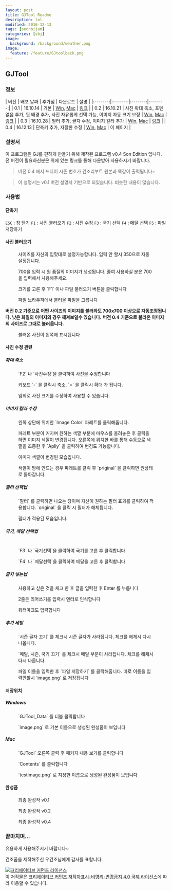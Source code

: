 ```yaml
---
layout: post
title: GJTool Readme
description: lol
modified: 2016-12-13
tags: [seonbijam]
categories: [sbj]
image:
  background: /background/weather.png
image:
  feature: /feature/GJtoolback.png
---
```



## GJTool

### 정보

| 버전 | 배포 날짜 | 추가점 | 다운로드 | 설명 |
|:-------:|:-------:|:-------:|:-------:|
| 0.1   | 16.10.14   | 기본   | [Win](https://drive.google.com/open?id=0B6pD7VjawyFuYk5samxzSUw3YXc), [Mac](https://drive.google.com/open?id=0B6pD7VjawyFuYVBnaTdmWFZ5Qzg)   | [링크](https://goodseonbi.github.io/duckfactory/sbj/GJTool-Readme_v0.1) |
| 0.2 | 16.10.21 | 사진 확대 축소, 포텐 없음 추가, 뒷 배경 추가, 사진 자유롭게 선택 가능, 이미지 자동 크기 보정 | [Win](https://drive.google.com/open?id=0B6pD7VjawyFuczZBa2k1VHNOZjQ), [Mac](https://drive.google.com/open?id=0B6pD7VjawyFuUGpSZDB3Y2VhQUk) | [링크](https://goodseonbi.github.io/duckfactory/sbj/GJTool-Readme_v0.2) |
| 0.3 | 16.10.28 | 필터 추가, 글자 수정, 이미지 칼라 추가 | [Win](https://drive.google.com/open?id=0B6pD7VjawyFucjhOME10VDAzRmM), [Mac](https://drive.google.com/open?id=0B6pD7VjawyFuUXc4Y0ZBckh5YU0) | [링크](https://goodseonbi.github.io/duckfactory/sbj/GJTool-Readme_v0.3) |
| 0.4 | 16.12.13 | 단축키 추가, 자잘한 수정 | [Win](https://goo.gl/vfCiuT), [Mac](https://goo.gl/jKOBPO) | 이 페이지 |


### 설명서

이 프로그램은 GJ를 편하게 만들기 위해 제작된 프로그램 v0.4 Son Edition 입니다.
전 버전이 필요하신분은 위에 있는 링크를 통해 다운받아 사용하시기 바랍니다.



>버전 0.4 에서 드디어 시즌 번호가 건조리부트 원본과 똑같이 출력됩니다~

>이 설명서는 v0.1 버전 설명서 기반으로 되있습니다. 비슷한 내용이 많습니다.

<!-- more -->

### 사용법

#### 단축키


`ESC` : 창 닫기
`F1` : 사진 불러오기
`F2` : 사진 수정
`F3` : 국기 선택
`F4` : 메달 선택
`F5` : 파일 저장하기



#### 사진 불러오기

<figure class="half center">
	<a href="https://raw.githubusercontent.com/goodseonbi/duckfactory/gh-pages/images/categories/sbj/gjtool/0.2sizecho.png"><img src="https://raw.githubusercontent.com/goodseonbi/duckfactory/gh-pages/images/categories/sbj/gjtool/0.2sizecho.png" alt=""></a>
	<figcaption>사이즈를 자신의 입맛대로 설정가능합니다. 입력 안 할시 350으로 자동 설정됩니다.</figcaption>
</figure>

<figure class="half center">
	<a href="https://raw.githubusercontent.com/goodseonbi/duckfactory/gh-pages/images/categories/sbj/gjtool/0.2sizecho2.png"><img src="https://raw.githubusercontent.com/goodseonbi/duckfactory/gh-pages/images/categories/sbj/gjtool/0.2sizecho2.png" alt=""></a>
	<figcaption>700을 입력 시 원 품질의 이미지가 생성됩니다. 줄여 사용하실 분은 700을 입력해서 사용해주세요.</figcaption>
</figure>

<figure class="half center">
	<a href="https://raw.githubusercontent.com/goodseonbi/duckfactory/gh-pages/images/categories/sbj/gjtool/main.png"><img src="https://raw.githubusercontent.com/goodseonbi/duckfactory/gh-pages/images/categories/sbj/gjtool/main.png" alt=""></a>
	<figcaption>크기를 고른 후 `F1` 이나 파일 불러오기 버튼을 클릭합니다</figcaption>
</figure>

<figure class="half center">
	<a href="https://raw.githubusercontent.com/goodseonbi/duckfactory/gh-pages/images/categories/sbj/gjtool/fileload.png"><img src="https://raw.githubusercontent.com/goodseonbi/duckfactory/gh-pages/images/categories/sbj/gjtool/fileload.png" alt=""></a>
	<figcaption>파일 브라우저에서 불러올 파일을 고릅니다</figcaption>
</figure>

**버전 0.2 기준으로 어떤 사이즈의 이미지를 불러와도 700x700 이상으로 자동조정됩니다. 낮은 화질의 이미지의 경우 깨져보일수 있습니다.**
**버전 0.4 기준으로 불러온 이미지의 사이즈로 그대로 불러옵니다.**

<figure class="half center">
	<a href="https://raw.githubusercontent.com/goodseonbi/duckfactory/gh-pages/images/categories/sbj/gjtool/fileloadSet.png"><img src="https://raw.githubusercontent.com/goodseonbi/duckfactory/gh-pages/images/categories/sbj/gjtool/fileloadSet.png" alt=""></a>
	<figcaption>불러온 사진이 왼쪽에 표시됩니다</figcaption>
</figure>

#### 사진 수정 관련

##### 확대 축소

<figure class="half center">
	<a href="https://raw.githubusercontent.com/goodseonbi/duckfactory/gh-pages/images/categories/sbj/gjtool/sprSet.png"><img src="https://raw.githubusercontent.com/goodseonbi/duckfactory/gh-pages/images/categories/sbj/gjtool/sprSet.png" alt=""></a>
	<figcaption>`F2` 나 `사진수정`을 클릭하여 사진을 수정합니다</figcaption>
</figure>

<figure class="half center">
	<a href="https://raw.githubusercontent.com/goodseonbi/duckfactory/gh-pages/images/categories/sbj/gjtool/0.2resize.png"><img src="https://raw.githubusercontent.com/goodseonbi/duckfactory/gh-pages/images/categories/sbj/gjtool/0.2resize.png" alt=""></a>
	<figcaption>키보드 `-` 을 클릭시 축소, `=` 을 클릭시 확대 가 됩니다. </figcaption>
</figure>

<figure class="half center">
	<a href="https://raw.githubusercontent.com/goodseonbi/duckfactory/gh-pages/images/categories/sbj/gjtool/0.4imgsize.png"><img src="https://raw.githubusercontent.com/goodseonbi/duckfactory/gh-pages/images/categories/sbj/gjtool/0.4imgsize.png" alt=""></a>
	<figcaption> 임의로 사진 크기를 수정하여 사용할 수 있습니다. </figcaption>
</figure>

##### 이미지 칼라 수정

<figure class="half center">
	<a href="https://raw.githubusercontent.com/goodseonbi/duckfactory/gh-pages/images/categories/sbj/gjtool/0.3main.png"><img src="https://raw.githubusercontent.com/goodseonbi/duckfactory/gh-pages/images/categories/sbj/gjtool/0.3main.png" alt=""></a>
	<figcaption> 왼쪽 상단에 위치한 `Image Color` 파레트를 클릭해줍니다. </figcaption>
</figure>

<figure class="half center">
	<a href="https://raw.githubusercontent.com/goodseonbi/duckfactory/gh-pages/images/categories/sbj/gjtool/0.3color.png"><img src="https://raw.githubusercontent.com/goodseonbi/duckfactory/gh-pages/images/categories/sbj/gjtool/0.3color.png" alt=""></a>
	<figcaption> 파레트 부분이 커지며 원하는 색깔 부분에 마우스를 올려놓은 후 클릭을 하면 이미지 색깔이 변경됩니다. 오른쪽에 위치한 바를 통해 수동으로 색깔을 조종한 후 `Aplly` 을 클릭하여 변경도 가능합니다. </figcaption>
</figure>

<figure class="half center">
	<a href="https://raw.githubusercontent.com/goodseonbi/duckfactory/gh-pages/images/categories/sbj/gjtool/0.3colorset.png"><img src="https://raw.githubusercontent.com/goodseonbi/duckfactory/gh-pages/images/categories/sbj/gjtool/0.3colorset.png" alt=""></a>
	<figcaption> 이미지 색깔이 변경된 모습입니다. </figcaption>
</figure>

<figure class="half center">
	<a href="https://raw.githubusercontent.com/goodseonbi/duckfactory/gh-pages/images/categories/sbj/gjtool/0.3colororiginal.png"><img src="https://raw.githubusercontent.com/goodseonbi/duckfactory/gh-pages/images/categories/sbj/gjtool/0.3colororiginal.png" alt=""></a>
	<figcaption> 색깔이 맘에 안드는 경우 파레트를 클릭 후 `priginal` 을 클릭하면 원상태로 돌아갑니다. </figcaption>
</figure>

##### 필터 선택법

<figure class="half center">
	<a href="https://raw.githubusercontent.com/goodseonbi/duckfactory/gh-pages/images/categories/sbj/gjtool/0.3filter.png"><img src="https://raw.githubusercontent.com/goodseonbi/duckfactory/gh-pages/images/categories/sbj/gjtool/0.3filter.png" alt=""></a>
	<figcaption> `필터` 를 클릭하면 나오는 창이며 자신이 원하는 필터 효과를 클릭하여 적용합니다. `original` 을 클릭 시 필터가 해체됩니다. </figcaption>
</figure>

<figure class="half center">
	<a href="https://raw.githubusercontent.com/goodseonbi/duckfactory/gh-pages/images/categories/sbj/gjtool/0.3filterset.png"><img src="https://raw.githubusercontent.com/goodseonbi/duckfactory/gh-pages/images/categories/sbj/gjtool/0.3filterset.png" alt=""></a>
	<figcaption> 필터가 적용된 모습입니다. </figcaption>
</figure>

##### 국가, 메달 선택법

<figure class="half center">
	<a href="https://raw.githubusercontent.com/goodseonbi/duckfactory/gh-pages/images/categories/sbj/gjtool/ki1.png"><img src="https://raw.githubusercontent.com/goodseonbi/duckfactory/gh-pages/images/categories/sbj/gjtool/ki1.png" alt=""></a>
	<a href="https://raw.githubusercontent.com/goodseonbi/duckfactory/gh-pages/images/categories/sbj/gjtool/ki2.png"><img src="https://raw.githubusercontent.com/goodseonbi/duckfactory/gh-pages/images/categories/sbj/gjtool/ki2.png" alt=""></a>
	<figcaption> `F3` 나 `국기선택`을 클릭하여 국기를 고른 후 클릭합니다</figcaption>
</figure>

<figure class="half center">
	<a href="https://raw.githubusercontent.com/goodseonbi/duckfactory/gh-pages/images/categories/sbj/gjtool/medal.png"><img src="https://raw.githubusercontent.com/goodseonbi/duckfactory/gh-pages/images/categories/sbj/gjtool/medal.png" alt=""></a>
	<figcaption> `F4` 나 `메달선택`을 클릭하여 메달을 고른 후 클릭합니다</figcaption>
</figure>

##### 글자 넣는법

<figure class="half center">
	<a href="https://raw.githubusercontent.com/goodseonbi/duckfactory/gh-pages/images/categories/sbj/gjtool/name.png"><img src="https://raw.githubusercontent.com/goodseonbi/duckfactory/gh-pages/images/categories/sbj/gjtool/name.png" alt=""></a>
	<figcaption>사용하고 싶은 것을 체크 한 후 글을 입력한 후 Enter 를 누릅니다</figcaption>
</figure>

<figure class="half center">
	<a href="https://raw.githubusercontent.com/goodseonbi/duckfactory/gh-pages/images/categories/sbj/gjtool/name2.png"><img src="https://raw.githubusercontent.com/goodseonbi/duckfactory/gh-pages/images/categories/sbj/gjtool/name2.png" alt=""></a>
	<figcaption>2줄은 띄어쓰기를 입력시 엔터로 인식합니다</figcaption>
</figure>

<figure class="half center">
	<a href="https://raw.githubusercontent.com/goodseonbi/duckfactory/gh-pages/images/categories/sbj/gjtool/water.png"><img src="https://raw.githubusercontent.com/goodseonbi/duckfactory/gh-pages/images/categories/sbj/gjtool/water.png" alt=""></a>
	<figcaption>워터마크도 입력합니다</figcaption>
</figure>

##### 추가 세팅

<figure class="half center">
	<a href="https://raw.githubusercontent.com/goodseonbi/duckfactory/gh-pages/images/categories/sbj/gjtool/0.2delseason.png"><img src="https://raw.githubusercontent.com/goodseonbi/duckfactory/gh-pages/images/categories/sbj/gjtool/0.2delseason.png" alt=""></a>
	<figcaption>`시즌 글자 끄기` 를 체크시 시즌 글자가 사라집니다. 체크를 해체시 다시 나옵니다.</figcaption>
</figure>

<figure class="half center">
	<a href="https://raw.githubusercontent.com/goodseonbi/duckfactory/gh-pages/images/categories/sbj/gjtool/0.2delmedal.png"><img src="https://raw.githubusercontent.com/goodseonbi/duckfactory/gh-pages/images/categories/sbj/gjtool/0.2delmedal.png" alt=""></a>
	<figcaption>`메달, 시즌, 국기 끄기` 를 체크시 메달 부분이 사라집니다. 체크를 해체시 다시 나옵니다.</figcaption>
</figure>

<figure class="half center">
	<a href="https://raw.githubusercontent.com/goodseonbi/duckfactory/gh-pages/images/categories/sbj/gjtool/save.png"><img src="https://raw.githubusercontent.com/goodseonbi/duckfactory/gh-pages/images/categories/sbj/gjtool/save.png" alt=""></a>
	<figcaption>파일 이름을 입력한 후 `파일 저장하기` 를 클릭해줍니다. 따로 이름을 입력안할시 `image.png` 로 저장됩니다</figcaption>
</figure>

#### 저장위치

##### Windows

<figure class="half center">
	<a href="https://raw.githubusercontent.com/goodseonbi/duckfactory/gh-pages/images/categories/sbj/gjtool/win1.png"><img src="https://raw.githubusercontent.com/goodseonbi/duckfactory/gh-pages/images/categories/sbj/gjtool/win1.png" alt=""></a>
	<figcaption>`GJTool_Data` 를 더블 클릭합니다</figcaption>
</figure>

<figure class="half center">
	<a href="https://raw.githubusercontent.com/goodseonbi/duckfactory/gh-pages/images/categories/sbj/gjtool/win2.png"><img src="https://raw.githubusercontent.com/goodseonbi/duckfactory/gh-pages/images/categories/sbj/gjtool/win2.png" alt=""></a>
	<figcaption>`image.png` 로 기본 이름으로 생성된 완성품이 보입니다</figcaption>
</figure>

##### Mac

<figure class="half center">
	<a href="https://raw.githubusercontent.com/goodseonbi/duckfactory/gh-pages/images/categories/sbj/gjtool/mac1.png"><img src="https://raw.githubusercontent.com/goodseonbi/duckfactory/gh-pages/images/categories/sbj/gjtool/mac1.png" alt=""></a>
	<figcaption>`GJTool` 오른쪽 클릭 후 패키지 내용 보기를 클릭합니다</figcaption>
</figure>

<figure class="half center">
	<a href="https://raw.githubusercontent.com/goodseonbi/duckfactory/gh-pages/images/categories/sbj/gjtool/mac2.png"><img src="https://raw.githubusercontent.com/goodseonbi/duckfactory/gh-pages/images/categories/sbj/gjtool/mac2.png" alt=""></a>
	<figcaption>`Contents` 를 클릭합니다</figcaption>
</figure>

<figure class="half center">
	<a href="https://raw.githubusercontent.com/goodseonbi/duckfactory/gh-pages/images/categories/sbj/gjtool/mac3.png"><img src="https://raw.githubusercontent.com/goodseonbi/duckfactory/gh-pages/images/categories/sbj/gjtool/mac3.png" alt=""></a>
	<figcaption>`testimage.png` 로 지정한 이름으로 생성된 완성품이 보입니다</figcaption>
</figure>

#### 완성품

<figure class="half center">
	<a href="https://raw.githubusercontent.com/goodseonbi/duckfactory/gh-pages/images/categories/sbj/gjtool/end.png"><img src="https://raw.githubusercontent.com/goodseonbi/duckfactory/gh-pages/images/categories/sbj/gjtool/end.png" alt=""></a>
	<figcaption>최종 완성작 v0.1</figcaption>
</figure>

<figure class="half center">
	<a href="https://raw.githubusercontent.com/goodseonbi/duckfactory/gh-pages/images/categories/sbj/gjtool/daniel_agger.png"><img src="https://raw.githubusercontent.com/goodseonbi/duckfactory/gh-pages/images/categories/sbj/gjtool/daniel_agger.png" alt=""></a>
	<figcaption>최종 완성작 v0.2</figcaption>
</figure>

<figure class="half center">
<a href="https://raw.githubusercontent.com/goodseonbi/duckfactory/gh-pages/images/categories/sbj/gjtool/0.4end.png"><img src="https://raw.githubusercontent.com/goodseonbi/duckfactory/gh-pages/images/categories/sbj/gjtool/0.4end.png" alt=""></a>
<figcaption>최종 완성작 v0.4</figcaption>
</figure>


### 끝마치며...

유용하게 사용해주시기 바랍니다~


건조폼을 제작해주신 우건조님에게 감사를 표합니다.


<a rel="license" href="http://creativecommons.org/licenses/by-nc-nd/4.0/"><img alt="크리에이티브 커먼즈 라이선스" style="border-width:0" src="https://i.creativecommons.org/l/by-nc-nd/4.0/88x31.png" /></a><br />이 저작물은 <a rel="license" href="http://creativecommons.org/licenses/by-nc-nd/4.0/">크리에이티브 커먼즈 저작자표시-비영리-변경금지 4.0 국제 라이선스</a>에 따라 이용할 수 있습니다.
